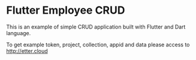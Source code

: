 # Flutter Employee CRUD
This is an example of simple CRUD application built with Flutter and Dart language.

To get example token, project, collection, appid and data please access to http://etter.cloud
